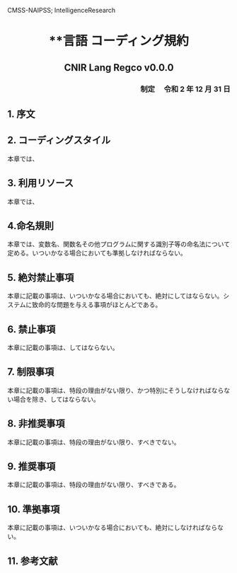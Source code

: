 CMSS-NAIPSS; IntelligenceResearch

# <div style="text-align: center;">\*\*言語 コーディング規約</div>

## <div style="text-align: center;">CNIR Lang Regco v0.0.0</div>

### <div style="text-align: right;">制定　 令和 2 年 12 月 31 日</div>

## 1. 序文

## 2. コーディングスタイル

本章では、

## 3. 利用リソース

本章では、

## 4.命名規則

本章では、変数名、関数名その他プログラムに関する識別子等の命名法について定める。いついかなる場合においても準拠しなければならない。

## 5. 絶対禁止事項

本章に記載の事項は、いついかなる場合においても、絶対にしてはならない。システムに致命的な問題を与える事項がほとんどである。

## 6. 禁止事項

本章に記載の事項は、してはならない。

## 7. 制限事項

本章に記載の事項は、特段の理由がない限り、かつ特別にそうしなければならない場合を除き、してはならない。

## 8. 非推奨事項

本章に記載の事項は、特段の理由がない限り、すべきでない。

## 9. 推奨事項

本章に記載の事項は、特段の理由がない限り、すべきである。

## 10. 準拠事項

本章に記載の事項は、いついかなる場合においても、絶対にしなければならない。

## 11. 参考文献
